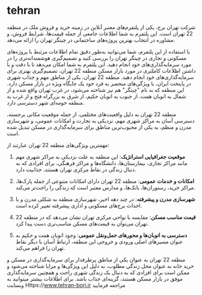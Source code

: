 # tehran
شرکت تهران برج، یکی از پلتفرم‌های معتبر آنلاین در زمینه خرید و فروش ملک در منطقه 22 تهران است. این پلتفرم به شما اطلاعات جامعی از جمله قیمت‌ها، شرایط فروش، و مشاوره در انتخاب بهترین پروژه‌های ساختمانی در چیتگر تهران را ارائه می‌دهد.

با استفاده از این پلتفرم، شما می‌توانید به‌طور دقیق تمام اطلاعات مرتبط با پروژه‌های مسکونی و تجاری در چیتگر تهران را بررسی کنید و تصمیم‌گیری هوشمندانه‌تری را در مورد سرمایه‌گذاری‌های خود انجام دهید. این پلتفرم به شما امکان می‌دهد تا با دقت و با داشتن اطلاعات کاملتری در مورد بازار مسکن منطقه 22 تهران، تصمیم‌گیری بهتری برای سرمایه‌گذاری‌های خود انجام دهید.
منطقه 22 تهران، یکی از مناطق مهم و جذاب شهری در پایتخت ایران، با ویژگی‌های منحصر به فرد خود یک جایگاه ویژه در بازار مسکن دارد. این منطقه که به نام "چیتگر" هم نیز شناخته می‌شود، در غرب تهران واقع شده و از شمال به اتوبان همت، از جنوب به اتوبان حکیم، از شرق به بزرگراه فتح و از غرب به منطقه حومه‌ای شهر دسترسی دارد.

منطقه 22 تهران به دلیل واقعیت‌های مختلفی، از جمله موقعیت مکانی برجسته، دسترسی آسان به مراکز شهری مهم، نزدیکی به تجارت و امکانات عمومی، و شهرسازی مدرن و منظم، به یکی از محبوب‌ترین مناطق برای سرمایه‌گذاری در مسکن تبدیل شده است.

مهمترین ویژگی‌های منطقه 22 تهران عبارتند از:

1. **موقعیت جغرافیایی استراتژیک**: این منطقه به علت نزدیکی به مراکز شهری مهم مانند مراکز تجاری، بیمارستان‌ها، دانشگاه‌ها و مراکز فرهنگی، برای افرادی که به دنبال زندگی در نقاط مرکزی تهران هستند، جذابیت دارد.

2. **امکانات و خدمات عمومی**: منطقه 22 تهران دارای امکانات متنوعی از جمله پارک‌ها، مراکز خرید، رستوران‌ها، بانک‌ها، و مدارس معتبر است که زندگی را راحت‌تر می‌کند.

3. **شهرسازی مدرن و پیشرفته**: در چند دهه اخیر، شهرسازی منطقه به شکلی مدرن و با احداث برج‌های مسکونی و اداری پیشرفته تغییر کرده است.

4. **قیمت مناسب مسکن**: مقایسه با نواحی مرکزی تهران نشان می‌دهد که در منطقه 22 تهران می‌توان به قیمت‌های مسکن مناسب‌تری دست پیدا کرد.

5. **دسترسی به اتوبان‌ها و محورهای حمل‌ونقل عمومی**: وجود اتوبان همت و حکیم به عنوان مسیرهای اصلی ورودی و خروجی این منطقه، ارتباط آسان با دیگر نقاط تهران را فراهم می‌کند.

منطقه 22 تهران به عنوان یکی از مناطق پرطرفدار برای سرمایه‌گذاری در مسکن و خرید خانه به عنوان محل زندگی مطلوب، به دلیل این ویژگی‌ها و مزایا شناخته می‌شود و ممکن است برای افرادی که به دنبال یک زندگی شهری راحت و همچنین سرمایه‌گذاری موفق در بازار مسکن هستند، گزینه‌ای جذاب باشد.
برای اطلاغات بیشتر میتوانید به وبسایت Https://www.tehran-borj.ir مراجعه فرمایید
